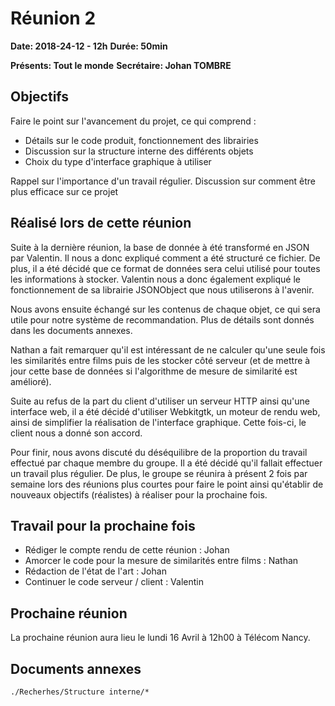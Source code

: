 # Réunion 2
**Date: 2018-24-12 - 12h**
**Durée: 50min**

**Présents: Tout le monde**
**Secrétaire: Johan TOMBRE**

## Objectifs
Faire le point sur l'avancement du projet, ce qui comprend :
* Détails sur le code produit, fonctionnement des librairies
* Discussion sur la structure interne des différents objets
* Choix du type d'interface graphique à utiliser

Rappel sur l'importance d'un travail régulier.
Discussion sur comment être plus efficace sur ce projet

## Réalisé lors de cette réunion
Suite à la dernière réunion, la base de donnée à été transformé en JSON par Valentin. Il nous a donc expliqué comment a été structuré ce fichier.
De plus, il a été décidé que ce format de données sera celui utilisé pour toutes les informations à stocker. Valentin nous a donc également expliqué le fonctionnement de sa librairie JSONObject que nous utiliserons à l'avenir.

Nous avons ensuite échangé sur les contenus de chaque objet, ce qui sera utile pour notre système de recommandation. Plus de détails sont donnés dans les documents annexes.

Nathan a fait remarquer qu'il est intéressant de ne calculer qu'une seule fois les similarités entre films puis de les stocker côté serveur (et de mettre à jour cette base de données si l'algorithme de mesure de similarité est amélioré).

Suite au refus de la part du client d'utiliser un serveur HTTP ainsi qu'une interface web, il a été décidé d'utiliser Webkitgtk, un moteur de rendu web, ainsi de simplifier la réalisation de l'interface graphique. Cette fois-ci, le client nous a donné son accord.

Pour finir, nous avons discuté du déséquilibre de la proportion du travail effectué par chaque membre du groupe.
Il a été décidé qu'il fallait effectuer un travail plus régulier. De plus, le groupe se réunira à présent 2 fois par semaine lors des réunions plus courtes pour faire le point ainsi qu'établir de nouveaux objectifs (réalistes) à réaliser pour la prochaine fois.
## Travail pour la prochaine fois
* Rédiger le compte rendu de cette réunion : Johan
* Amorcer le code pour la mesure de similarités entre films : Nathan
* Rédaction de l'état de l'art : Johan
* Continuer le code serveur / client : Valentin

## Prochaine réunion
La prochaine réunion aura lieu le lundi 16 Avril à 12h00 à Télécom Nancy.

## Documents annexes

```./Recherhes/Structure interne/*```
